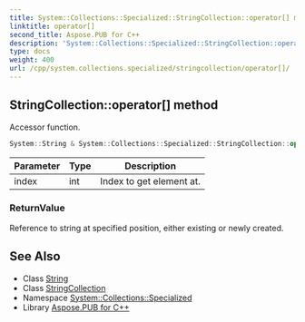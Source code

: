 ```yaml
---
title: System::Collections::Specialized::StringCollection::operator[] method
linktitle: operator[]
second_title: Aspose.PUB for C++
description: 'System::Collections::Specialized::StringCollection::operator[] method. Accessor function in C++.'
type: docs
weight: 400
url: /cpp/system.collections.specialized/stringcollection/operator[]/
---
```

## StringCollection::operator[] method


Accessor function.

```cpp
System::String & System::Collections::Specialized::StringCollection::operator[](int index)
```


| Parameter | Type | Description |
| --- | --- | --- |
| index | int | Index to get element at. |

### ReturnValue

Reference to string at specified position, either existing or newly created.

## See Also

* Class [String](../../../system/string/)
* Class [StringCollection](../)
* Namespace [System::Collections::Specialized](../../)
* Library [Aspose.PUB for C++](../../../)
